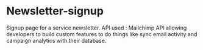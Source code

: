# Newsletter-signup
Signup page for a service newsletter.  API used : Mailchimp API allowing developers to build custom features to do things like sync email activity and campaign analytics with their database.
